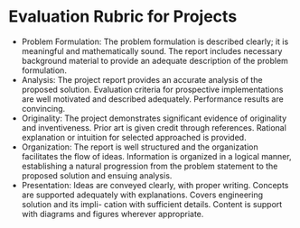 # Evaluation Rubric for Projects
* Problem Formulation: The problem formulation is described clearly; it is meaningful and mathematically sound. The report includes necessary background material to provide an adequate description of the problem formulation.
* Analysis: The project report provides an accurate analysis of the proposed solution. Evaluation criteria for prospective implementations are well motivated and described adequately. Performance results are convincing.
* Originality: The project demonstrates significant evidence of originality and inventiveness. Prior art is given credit through references. Rational explanation or intuition for selected approached is provided.
* Organization: The report is well structured and the organization facilitates the flow of ideas. Information is organized in a logical manner, establishing a natural progression from the problem statement to the proposed solution and ensuing analysis.
* Presentation: Ideas are conveyed clearly, with proper writing. Concepts are supported adequately with explanations. Covers engineering solution and its impli- cation with sufficient details. Content is support with diagrams and figures wherever appropriate.
